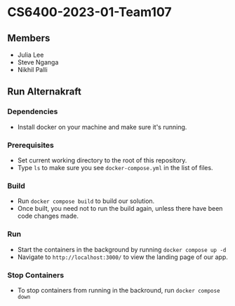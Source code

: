 # CS6400-2023-01-Team107

## Members

-   Julia Lee
-   Steve Nganga
-   Nikhil Palli

## Run Alternakraft

### Dependencies

-   Install docker on your machine and make sure it's running.

### Prerequisites

-   Set current working directory to the root of this repository.
-   Type `ls` to make sure you see `docker-compose.yml` in the list of files.

### Build

-   Run `docker compose build` to build our solution.
-   Once built, you need not to run the build again, unless there have been code changes made.

### Run

-   Start the containers in the background by running `docker compose up -d`
-   Navigate to `http://localhost:3000/` to view the landing page of our app.

### Stop Containers

-   To stop containers from running in the backround, run `docker compose down`
